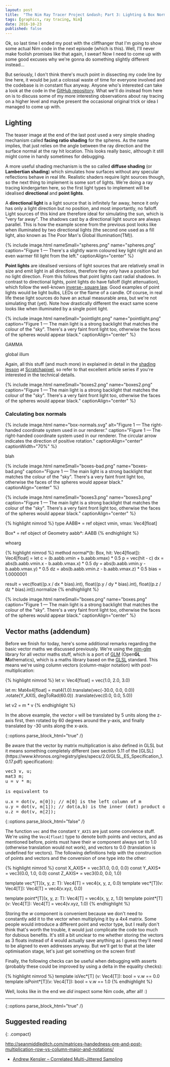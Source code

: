 ```yaml
---
layout: post
title:  "The Nim Ray Tracer Project &ndash; Part 3: Lighting & Box Normals"
tags: [graphics, ray tracing, Nim]
date: 2016-10-23
published: false
---
```


Ok, so last time I ended my post with the cliffhanger that I'm going to show
some actual Nim code in the next episode (which is this). Well, I'll never
make foolish promises like that again, I swear! Now I need to come up with
some good excuses why we're gonna do something slightly different instead...

But seriously, I don't think there's much point in dissecting my code line by
line here, it would be just a colossal waste of time for everyone involved and
the codebase is in constant flux anyway. Anyone who's interested can take
a look at the code in the [GitHub
repository](https://github.com/johnnovak/nim-raytracer). What we'll do instead
from here on is to discuss some of my more interesting observations about ray
tracing on a higher level and maybe present the occasional original trick or
idea I managed to come up with.

## Lighting

The teaser image at the end of the last post used a very simple shading
mechanism called **facing ratio shading** for the spheres. As the name
implies, that just relies on the angle between the ray direction and the
surface normal at the ray hit location. This looks really basic, although it
still might come in handy sometimes for debugging.

A more useful shading mechanism is the so called **diffuse shading** (or
**Lambertian shading**) which simulates how surfaces without any specular
reflections behave in real life. Realistic shaders require light sources
though, so the next thing to implement is some sort of lights. We're doing
a ray tracing kindergarten here, so the first light types to implement will be
idealised **directional** and **point lights**.

A **directional light** is a light source that is infinitely far away, hence
it only has only a light direction but no position, and most importantly, no
falloff. Light sources of this kind are therefore ideal for simulating the
sun, which is "very far away". The shadows cast by a directional light source
are always parallel. This is how the example scene from the previous post
looks like when illuminated by two directional lights (the second one used as
a fill light, also known as The Poor Man's Global Illumination(TM)).

{% include image.html nameSmall="spheres.png" name="spheres.png" caption="Figure 1 &mdash; There's a slightly warm coloured key light right and an even warmer fill light from the left." captionAlign="center" %}

**Point lights** are idealised versions of light sources that are relatively
small in size and emit light in all directions, therefore they only have
a position but no light direction. From this follows that point lights cast
radial shadows. In contrast to directional lights, point lights do have
falloff (light attenuation), which follow the well-known [inverse- square
law](https://en.wikipedia.org/wiki/Inverse-square_law). Good examples of point
lights would be light bulbs, LEDs or the flame of a candle.  Of course, in
real life these light sources do have an actual measurable area, but we're not
simulating that (yet). Note how drastically different the exact same scene
looks like when illuminated by a single point light.

{% include image.html nameSmall="pointlight.png" name="pointlight.png" caption="Figure 1 &mdash; The main light is a strong backlight that matches the colour of the &quot;sky&quot;. There's a very faint front light too, otherwise the faces of the spheres would appear black." captionAlign="center" %}

GAMMA

global illum

Again, all this stuff (and much more) in explained in detail in the [shading
lesson](http://www.scratchapixel.com/lessons/3d-basic-rendering/introduction-to-shading)
at [Scratchapixel](http://www.scratchapixel.com/), so refer to that excellent
article series if you're interested in the technical details.

{% include image.html nameSmall="boxes2.png" name="boxes2.png" caption="Figure 1 &mdash; The main light is a strong backlight that matches the colour of the &quot;sky&quot;. There's a very faint front light too, otherwise the faces of the spheres would appear black." captionAlign="center" %}


### Calculating box normals


{% include image.html name="box-normals.svg" alt="Figure 1 &mdash; The right-handed coordinate system used in our renderer." caption="Figure 1 &mdash; The right-handed coordinate system used in our renderer. The circular arrow indicates the direction of positive rotation." captionAlign="center" captionWidth="70%" %}


blah

{% include image.html nameSmall="boxes-bad.png" name="boxes-bad.png" caption="Figure 1 &mdash; The main light is a strong backlight that matches the colour of the &quot;sky&quot;. There's a very faint front light too, otherwise the faces of the spheres would appear black." captionAlign="center" %}

{% include image.html nameSmall="boxes3.png" name="boxes3.png" caption="Figure 1 &mdash; The main light is a strong backlight that matches the colour of the &quot;sky&quot;. There's a very faint front light too, otherwise the faces of the spheres would appear black." captionAlign="center" %}

{% highlight nimrod %}
type
  AABB* = ref object
    vmin, vmax: Vec4[float]

  Box* = ref object of Geometry
    aabb*: AABB
{% endhighlight %}

whoarg


{% highlight nimrod %}
method normal*(b: Box, hit: Vec4[float]): Vec4[float] =
  let
    c = (b.aabb.vmin + b.aabb.vmax) * 0.5
    p = vec(hit - c)
    dx = abs(b.aabb.vmin.x - b.aabb.vmax.x) * 0.5
    dy = abs(b.aabb.vmin.y - b.aabb.vmax.y) * 0.5
    dz = abs(b.aabb.vmin.z - b.aabb.vmax.z) * 0.5
    bias = 1.0000001

  result = vec(float((p.x / dx * bias).int),
               float((p.y / dy * bias).int),
               float((p.z / dz * bias).int)).normalize
{% endhighlight %}

{% include image.html nameSmall="boxes.png" name="boxes.png" caption="Figure 1 &mdash; The main light is a strong backlight that matches the colour of the &quot;sky&quot;. There's a very faint front light too, otherwise the faces of the spheres would appear black." captionAlign="center" %}


## Vector maths (addendum)

Before we finish for today, here's some additional remarks regarding the basic
vector maths we discussed previously. We're using the
[nim-glm](https://github.com/stavenko/nim-glm) library for all vector maths
stuff, which is a port of [GLM](http://glm.g-truc.net/0.9.8/index.html)
(Open**GL** **M**athematics), which is a maths library based on the
[GLSL](https://www.opengl.org/documentation/glsl/) standard. This means we're
using column vectors (column-major notation) with post-multiplication:

{% highlight nimrod %}
let v: Vec4[float] = vec(1.0, 2.0, 3.0)

let m: Mat4x4[float] = mat4(1.0).translate(vec(-30.0, 0.0, 0.0))
                                .rotate(Y_AXIS, degToRad(60.0))
                                .translate(vec(0.0, 0.0, 5.0))

let v2 = m * v
{% endhighlight %}

In the above example, the vector `v` will be translated by 5 units along the
z-axis first, then rotated by 60 degrees around the y-axis, and finally
translated by -30 units along the x-axis.

{::options parse_block_html="true" /}
<section class="warning">
Be aware that the vector by matrix multiplication is also defined in GLSL but
it means something completely different (see section 5.11 of the
[GLSL](https://www.khronos.org/registry/gles/specs/2.0/GLSL_ES_Specification_1.0.17.pdf)
specification):

<pre>
vec3 v, u;
mat3 m;
u = v * m;

is equivalent to

u.x = dot(v, m[0]); // m[0] is the left column of m
u.y = dot(v, m[1]); // dot(a,b) is the inner (dot) product of a and b
u.z = dot(v, m[2]);
</pre>
</section>
{::options parse_block_html="false" /}

The function `vec` and the constant `Y_AXIS` are just some convience stuff.
We're using the `Vec4[float]` type to denote both points and vectors, and as
mentioned before, points must have their *w* component always set to 1.0
(otherwise translation would not work), and vectors to 0.0 (translation is
undefined for vectors). The following definitions help with the construction
of points and vectors and the conversion of one type into the other:

{% highlight nimrod %}
const X_AXIS* = vec3(1.0, 0.0, 0.0)
const Y_AXIS* = vec3(0.0, 1.0, 0.0)
const Z_AXIS* = vec3(0.0, 0.0, 1.0)

template vec*[T](x, y, z: T): Vec4[T] = vec4(x, y, z, 0.0)
template vec*[T](v: Vec4[T]): Vec4[T] = vec4(v.xyz, 0.0)

template point*[T](x, y, z: T): Vec4[T] = vec4(x, y, z, 1.0)
template point*[T](v: Vec4[T]): Vec4[T] = vec4(v.xyz, 1.0)
{% endhighlight %}

Storing the *w* component is convenient because we don't need to constantly
add it to the vector when multiplying it by a 4x4 matrix. Some people would
introduce a different point and vector type, but I really don't think that's
worth the trouble, it would just complicate the code too much for dubious
benefits. It's still a bit unclear to me whether storing the vectors as
3 floats instead of 4 would actually save anything as I guess they'll need to
be aligned to even addresses anyway. But we'll get to that at the later
optimisation stage, let's just get something on the screen first!

Finally, the following checks can be useful when debugging with asserts
(probably these could be improved by using a delta in the equality checks):

{% highlight nimrod %}
template isVec*[T]  (v: Vec4[T]): bool = v.w == 0.0
template isPoint*[T](v: Vec4[T]): bool = v.w == 1.0
{% endhighlight %}

Well, looks like in the end we *did* inspect some Nim code, after all! :)

- - -

{::options parse_block_html="true" /}
<section class="links">

## Suggested reading

{: .compact}

http://seanmiddleditch.com/matrices-handedness-pre-and-post-multiplication-row-vs-column-major-and-notations/

* [Andrew Kensler &ndash; Correlated Multi-Jittered Sampling](http://graphics.pixar.com/library/MultiJitteredSampling/paper.pdf)

</section>

